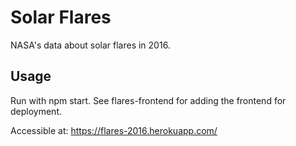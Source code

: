 Solar Flares
============

NASA's data about solar flares in 2016. 

## Usage

Run with npm start. See flares-frontend for adding the frontend for deployment.

Accessible at: https://flares-2016.herokuapp.com/
